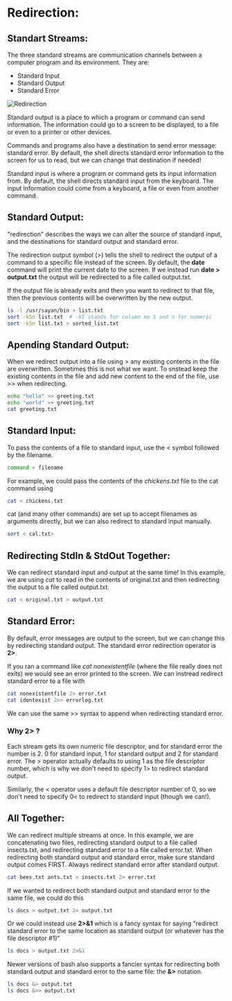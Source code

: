 # Redirection:
## Standart Streams:
The three standard streams are communication channels between a computer program and its environment.
They are:
- Standard Input
- Standard Output
- Standard Error

![Redirection](https://www.codercrunch.com/image/531209810/process-streamspng)

Standard output is a place to which a program or command can send information. The information could go to a screen to be displayed, to a file or even to a printer or other devices.

Commands and programs also have a destination to send error message: standard error. By default, the shell directs standard error information to the screen for us to read, but we can change that destination if needed!

Standard input is where a program or command gets its input information from. By default, the shell directs standard input from the keyboard. The input information could come from a keyboard, a file or even from another command.

## Standard Output:
"redirection" describes the ways we can alter the source of standard input, and the destinations for standard output and standard error.

The redirection output symbol (>) tells the shell to redirect the output of a command to a specific file instead of the screen. By default, the **date** command will print the current date to the screen. If we instead run **date > output.txt** the output will be redirected to a file called output.txt.

If the output file is already exits and then you want to redirect to that file, then the previous contents will be overwritten by the new output.

```bash
ls -l /usr/sayan/bin > list.txt
sort -k5n list.txt  # -k5 stands for column no 5 and n for numeric
sort -k5n list.txt > sorted_list.txt
```

## Apending Standard Output:
When we redirect output into a file using > any existing contents in the file are overwritten. Sometimes this is not what we want. To snstead keep the existing contents in the file and add new content to the end of the file, use >> when redirecting.

```bash
echo "hello" >> greeting.txt
echo "world" >> greeting.txt
cat greeting.txt
```

## Standard Input:
To pass the contents of a file to standard input, use the < symbol followed by the filename.
```bash
command < filename
```
For example, we could pass the contents of the *chickens.txt* file to the cat command using
```bash
cat < chickens.txt
```
cat (and many other commands) are set up to accept filenames as arguments directly, but we can also redirect to standard input manually.
```bash
sort < cal.txt>
```

## Redirecting StdIn & StdOut Together:
We can redirect standard input and output at the same time! In this example, we are using *cat* to read in the contents of original.txt and then redirecting the output to a file called output.txt.
```bash
cat < original.txt > output.txt
```

## Standard Error:
By default, error messages are output to the screen, but we can change this by redirecting standard output. The standard error redirection operator is **2>**.

If you ran a command like *cat nonexistentfile* (where the file really does not exits) we would see an error printed to the screen. We can instread redirect standard error to a file with
```bash
cat nonexistentfile 2> error.txt
cat idontexist 2>> errorlog.txt
```
We can use the same >> syntax to append when redirecting standard error.

### Why 2> ?
Each stream gets its own numeric file descriptor, and for standard error the number is 2. 0 for standard input, 1 for standard output and 2 for standard error. The > operator actually defaults to using 1 as the file descriptor number, which is why we don't need to specify 1> to redirect standard output.

Similarly, the < operator uses a default file descriptor number of 0, so we don't need to specify 0< to redirect to standard input (though we can!).

## All Together:
We can redirect multiple streams at once. In this example, we are concatenating two files, redirecting standard output to a file called insects.txt, and redirecting standard error to a file called error.txt. When redirecting both standard output and standard error, make sure standard output comes FIRST. Always redirect standard error after standard output.
```bash
cat bees.txt ants.txt > insects.txt 2> error.txt
```
If we wanted to redirect both standard output and standard error to the same file, we could do this
```bash
ls docs > output.txt 2> output.txt
```
Or we could instead use **2>&1** which is a fancy syntax for saying "redirect standard error to the same location as standard output (or whatever has the file descriptor #1)"
```bash
ls docs > output.txt 2>&1
```
Newer versions of bash also supports a fancier syntax for redirecting both standard output and standard error to the same file: the **&>** notation.
```bash
ls docs &> output.txt
ls docs &>> output.txt
```